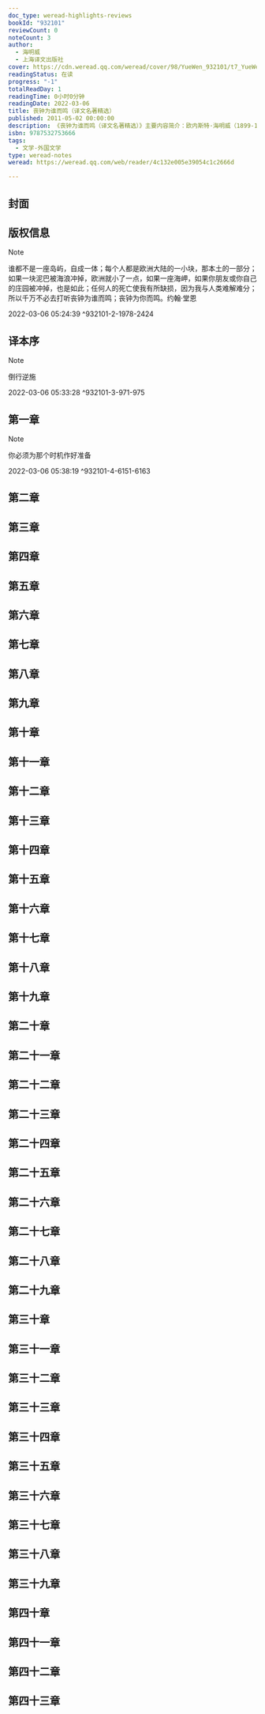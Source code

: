 ```yaml
---
doc_type: weread-highlights-reviews
bookId: "932101"
reviewCount: 0
noteCount: 3
author:
  - 海明威
  - 上海译文出版社
cover: https://cdn.weread.qq.com/weread/cover/98/YueWen_932101/t7_YueWen_932101.jpg
readingStatus: 在读
progress: "-1"
totalReadDay: 1
readingTime: 0小时0分钟
readingDate: 2022-03-06
title: 丧钟为谁而鸣（译文名著精选）
published: 2011-05-02 00:00:00
description: 《丧钟为谁而鸣（译文名著精选）》主要内容简介：欧内斯特·海明威（1899-1961），美国最杰出的作家之一，1954年诺贝尔文学奖获得者。《丧钟为谁而鸣》是他的主要作品之一。美国青年罗伯特·乔丹志愿参加西班牙政府军，在敌后搞爆破活动。为配合反攻，他奉命和地方游击队联系，完成炸桥任务。在纷飞的战火中，他与被敌人糟蹋过的小姑娘玛丽亚堕入爱河，藉此抹平了玛丽亚心灵的创伤。在三天的时间里，罗伯特历经爱情与职责的冲突和生与死的考验，人性不断升华。在炸桥的撤退途中，他把生的希望让给别人，自己却被炮弹炸断了大腿，独自留下阻击敌人，最终为西班牙人民献出了年轻的生命。
isbn: 9787532753666
tags:
  - 文学-外国文学
type: weread-notes
weread: https://weread.qq.com/web/reader/4c132e005e39054c1c2666d

---
```



## 封面

## 版权信息

> [!NOTE] 
> 谁都不是一座岛屿，自成一体；每个人都是欧洲大陆的一小块，那本土的一部分；如果一块泥巴被海浪冲掉，欧洲就小了一点，如果一座海岬，如果你朋友或你自己的庄园被冲掉，也是如此；任何人的死亡使我有所缺损，因为我与人类难解难分；所以千万不必去打听丧钟为谁而鸣；丧钟为你而鸣。约翰·堂恩
> 
> 2022-03-06 05:24:39 ^932101-2-1978-2424

## 译本序

> [!NOTE] 
> 倒行逆施
> 
> 2022-03-06 05:33:28 ^932101-3-971-975

## 第一章

> [!NOTE] 
> 你必须为那个时机作好准备
> 
> 2022-03-06 05:38:19 ^932101-4-6151-6163

## 第二章

## 第三章

## 第四章

## 第五章

## 第六章

## 第七章

## 第八章

## 第九章

## 第十章

## 第十一章

## 第十二章

## 第十三章

## 第十四章

## 第十五章

## 第十六章

## 第十七章

## 第十八章

## 第十九章

## 第二十章

## 第二十一章

## 第二十二章

## 第二十三章

## 第二十四章

## 第二十五章

## 第二十六章

## 第二十七章

## 第二十八章

## 第二十九章

## 第三十章

## 第三十一章

## 第三十二章

## 第三十三章

## 第三十四章

## 第三十五章

## 第三十六章

## 第三十七章

## 第三十八章

## 第三十九章

## 第四十章

## 第四十一章

## 第四十二章

## 第四十三章

